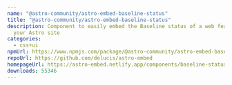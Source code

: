 ```yaml
---
name: "@astro-community/astro-embed-baseline-status"
title: "@astro-community/astro-embed-baseline-status"
description: Component to easily embed the Baseline status of a web feature on
  your Astro site
categories:
  - css+ui
npmUrl: https://www.npmjs.com/package/@astro-community/astro-embed-baseline-status
repoUrl: https://github.com/delucis/astro-embed
homepageUrl: https://astro-embed.netlify.app/components/baseline-status/
downloads: 55346
---
```

